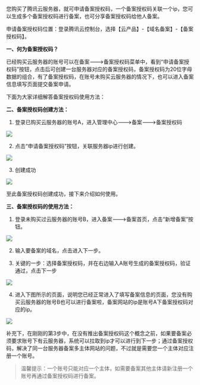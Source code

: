 您购买了腾讯云服务器，就可申请备案授权码，一个备案授权码关联一个ip，您可以生成多个备案授权码进行备案，也可分享备案授权码给他人备案。

申请备案授权码位置：登录腾讯云控制台，选择【云产品】-【域名备案】-【备案授权码】。

**一、何为备案授权码？**

已经购买云服务器的账号可以在备案--->备案授权码菜单中，看到“申请备案授权码”按钮，点击后可创建一台服务器对应的备案授权码，备案授权码为20位字母数据的组合，有了备案授权码，在账号未购买云服务器的情况下，也可以进入备案信息填写页面提交备案申请。

下面为大家详细解答备案授权码使用方法：

**二、备案授权码创建方法：**

1) 登录已购买云服务器的账号A，进入管理中心--->备案--->备案授权码

![](https://mccdn.qcloud.com/img561f6dfc6d518.png)

2) 点击“申请备案授权码”按钮，关联服务器ip进行创建。

![](https://mccdn.qcloud.com/img561f6e150cd63.png)

3) 创建成功

![](https://mccdn.qcloud.com/img561f6e3017493.png)

至此备案授权码创建成功，接下来介绍如何使用。

**三、备案授权码的使用方法：**

1) 登录未购买过云服务器的账号B，进入备案--->备案首页，点击“新增备案”按钮。

![](https://mccdn.qcloud.com/static/img/ad60b1e1e658578cf95c0c8a5bea72c1/image.png)

2) 输入要备案的域名，点击进入下一步。


3) 关键的一步：选择备案授权码，并在右边输入A账号生成的备案授权码，验证通过，点击下一步

![](https://mccdn.qcloud.com/img561f6e9a22df3.png)

4) 进入下图所示的页面，说明您已经正常进入了填写备案信息的页面，您没有购买云服务器的账号B也可以进行备案啦，备案网站的ip是账号A下备案授权码对应的ip。

![](https://mccdn.qcloud.com/img561f6eb67fac8.png)

补充下，在刚刚的第3步中，在没有推出备案授权码这个概念之前，如果要备案必须要求账号下有云服务器，系统可以拉取到ip才可以进行到下一步；通过备案授权码，解决了同一台服务器备案多主体网站的问题，不过就是需要您一个主体对应注册一个账号。

>温馨提示：一个账号只能对应一个主体，如需要备案其他主体请新注册一个账号再通过备案授权码进行备案。
